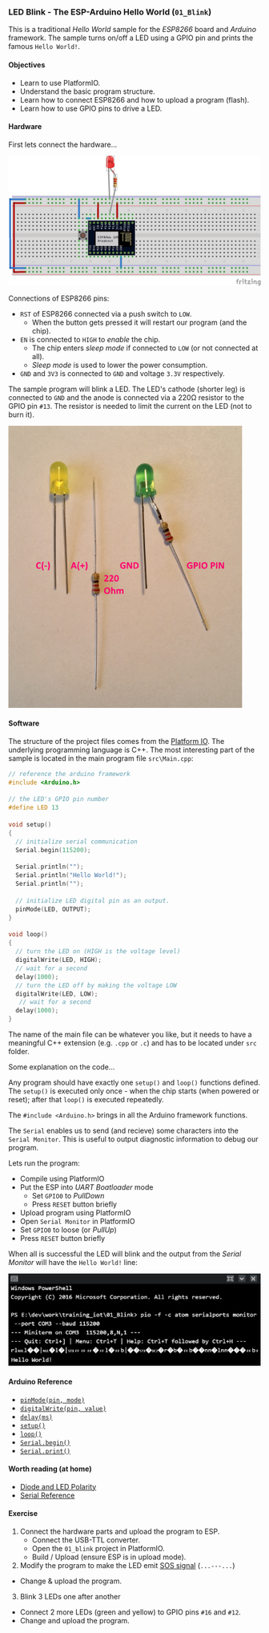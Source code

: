 ### LED Blink - The ESP-Arduino Hello World (`01_Blink`)

This is a traditional *Hello World* sample for the *ESP8266* board and *Arduino* framework. The sample turns on/off a LED using a GPIO pin and prints the famous `Hello World!`.

#### Objectives
* Learn to use PlatformIO.
* Understand the basic program structure.
* Learn how to connect ESP8266 and how to upload a program (flash).
* Learn how to use GPIO pins to drive a LED.

#### Hardware

First lets connect the hardware...

![](assets/01_blink_bb.png "Schematic for 01_blink sample")

Connections of ESP8266 pins:
* `RST` of ESP8266 connected via a push switch to `LOW`.
  * When the button gets pressed it will restart our program (and the chip).
* `EN` is connected to `HIGH` to *enable* the chip.
  * The chip enters *sleep mode* if connected to `LOW` (or not connected at all).  
  * *Sleep mode* is used to lower the power consumption.
* `GND` and `3V3` is connected to `GND` and voltage `3.3V` respectively.      

The sample program will blink a LED. The LED's cathode (shorter leg) is connected to `GND` and the anode is connected via a 220&#937; resistor to the GPIO pin `#13`. The resistor is needed to limit the current on the LED (not to burn it).

![](assets/diode_a_sm.png "Schematic for 01_blink sample")

#### Software

The structure of the project files comes from the [Platform IO](http://platformio.org/). The underlying programming language is C++. The most interesting part of the sample is located in the main program file `src\Main.cpp`:

```cpp
// reference the arduino framework
#include <Arduino.h>

// the LED's GPIO pin number
#define LED 13

void setup()
{
  // initialize serial communication
  Serial.begin(115200);

  Serial.println("");
  Serial.println("Hello World!");
  Serial.println("");

  // initialize LED digital pin as an output.
  pinMode(LED, OUTPUT);
}

void loop()
{
  // turn the LED on (HIGH is the voltage level)
  digitalWrite(LED, HIGH);
  // wait for a second
  delay(1000);
  // turn the LED off by making the voltage LOW
  digitalWrite(LED, LOW);
   // wait for a second
  delay(1000);
}
```
The name of the main file can be whatever you like, but it needs to have a meaningful C++ extension (e.g. `.cpp` or `.c`) and has to be located under `src` folder.

Some explanation on the code...

Any program should have exactly one `setup()` and `loop()` functions defined. The `setup()` is executed only once - when the chip starts (when powered or reset); after that `loop()` is executed repeatedly.

The `#include <Arduino.h>` brings in all the Arduino framework functions.

The `Serial` enables us to send (and recieve) some characters into the `Serial Monitor`. This is useful to output diagnostic information to debug our program.

Lets run the program:
* Compile using PlatformIO
* Put the ESP into *UART Boatloader* mode
	* Set `GPIO0` to *PullDown*
	* Press `RESET` button briefly
* Upload program using PlatformIO
* Open `Serial Monitor` in PlatformIO
* Set `GPIO0` to loose (or *PullUp*)
* Press `RESET` button briefly

When all is successful the LED will blink and the output from the *Serial Monitor* will have the `Hello World!` line:

![Montior output for 01_Blink sample](assets/01_blink_monitor.png "Montior output for 01_Blink sample")

#### Arduino Reference
* [`pinMode(pin, mode)`](https://www.arduino.cc/en/Reference/PinMode)
* [`digitalWrite(pin, value)`](https://www.arduino.cc/en/Reference/DigitalWrite)
* [`delay(ms)`](https://www.arduino.cc/en/Reference/Delay)
* [`setup()`](https://www.arduino.cc/en/Reference/Setup)
* [`loop()`](https://www.arduino.cc/en/Reference/Loop)
* [`Serial.begin()`](https://www.arduino.cc/en/Serial/Begin)
* [`Serial.print()`](https://www.arduino.cc/en/Serial/Print)

#### Worth reading (at home)

* [Diode and LED Polarity](https://learn.sparkfun.com/tutorials/polarity/diode-and-led-polarity)
* [Serial Reference](https://www.arduino.cc/en/Reference/Serial)

#### Exercise

1. Connect the hardware parts and upload the program to ESP.
	* Connect the USB-TTL converter.
	* Open the `01_blink` project in PlatformIO.
	* Build / Upload (ensure ESP is in upload mode).
2. Modify the program to make the LED emit [SOS signal](https://en.wikipedia.org/wiki/SOS) (`...---...`)
  * Change & upload the program.
3. Blink 3 LEDs one after another
  * Connect 2 more LEDs (green and yellow) to GPIO pins `#16` and `#12`.
  * Change and upload the program.
